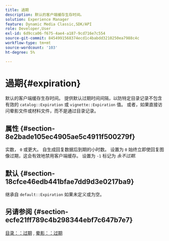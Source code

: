 ```yaml
---
title: 過期
description: 默认的客户端缓存生存时间。
solution: Experience Manager
feature: Dynamic Media Classic,SDK/API
role: Developer,User
exl-id: 6d9cca06-f675-4ae4-a187-9cd716e7c554
source-git-commit: 8454991568374ecd1c4babdd3210250ea7988c4c
workflow-type: tm+mt
source-wordcount: '103'
ht-degree: 5%

---
```


# 過期{#expiration}

默认的客户端缓存生存时间。 提供默认过期时间间隔，以防特定目录记录不包含有效的 `catalog::Expiration` 或 `vignette::Expiration` 值。 或者，如果直接访问晕影文件或材料文件，而不是通过目录记录。

## 属性 {#section-8e2bade105ec4905ae5c4911f500279f}

实数， `0` 或更大。 自生成回复数据后到期的小时数。 设置为 `0` 始终立即使回复图像过期，这会有效地禁用客户端缓存。 设置为 `-1` 标记为 *永不过期*.

## 默认 {#section-18cfce46edb441bfae7dd9d3e0217ba9}

继承自 `default::Expiration` 如果未定义或为空。

## 另请参阅 {#section-ecfe21ff789c4b298344ebf7c647b7e7}

[目录：：过期](../../../../../ir-api/material-cat/image-rendering-api-ref/c-ir-material-catalog/c-ir-material-data-reference/r-ir-expiration-dataref.md#reference-5e93943abff54c93bf85aae3b911a3ce) , [晕影：：过期](../../../../../ir-api/material-cat/image-rendering-api-ref/c-ir-material-catalog/c-ir-vignette-map-reference/r-ir-expiration-vignette.md#reference-df80829da93e4c0ab3f97a1792d9c74c)
